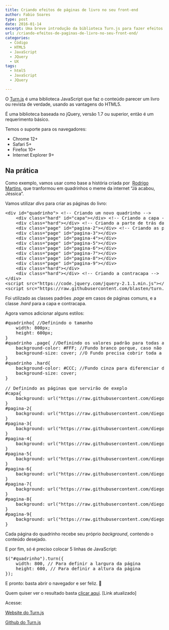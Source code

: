 ```yaml
---
title: Criando efeitos de páginas de livro no seu front-end
author: Fabio Soares
type: post
date: 2016-01-14
excerpt: Uma breve introdução da biblioteca Turn.js para fazer efeitos de páginas de livros no seu front-end.
url: /criando-efeitos-de-paginas-de-livro-no-seu-front-end/
categories:
  - Código
  - HTML5
  - JavaScript
  - JQuery
  - UX
tags:
  - html5
  - JavaScript
  - JQuery

---
```

O <a href="http://www.turnjs.com/" target="_blank">Turn.js</a> é uma biblioteca JavaScript que faz o conteúdo parecer um livro ou revista de verdade, usando as vantagens do HTML5.

É uma biblioteca baseada no jQuery, versão 1.7 ou superior, então é um requerimento básico.
  
Temos o suporte para os navegadores:

  * Chrome 12+
  * Safari 5+
  * Firefox 10+
  * Internet Explorer 9+

## Na prática

Como exemplo, vamos usar como base a história criada por  <a href="http://adagadegelo.deviantart.com/art/A-Historia-Nao-Contada-Da-Estrela-Azul-572943339" target="_blank">Rodrigo Martins</a>, que tranformou em quadrinhos o meme da internet &#8220;Já acabou, Jéssica&#8221;.

Vamos utilizar _divs_ para criar as páginas do livro:

<pre class="lang-html">&lt;div id="quadrinho"&gt; &lt;!-- Criando um novo quadrinho --&gt;
	&lt;div class="hard" id="capa"&gt;&lt;/div&gt; &lt;!-- Criando a capa --&gt;
	&lt;div class="hard"&gt;&lt;/div&gt; &lt;!-- Criando a parte de trás da capa --&gt;
	&lt;div class="page" id="pagina-2"&gt;&lt;/div&gt; &lt;!-- Criando as páginas --&gt;
	&lt;div class="page" id="pagina-3"&gt;&lt;/div&gt;
	&lt;div class="page" id="pagina-4"&gt;&lt;/div&gt;
	&lt;div class="page" id="pagina-5"&gt;&lt;/div&gt;
	&lt;div class="page" id="pagina-6"&gt;&lt;/div&gt;
	&lt;div class="page" id="pagina-7"&gt;&lt;/div&gt;
	&lt;div class="page" id="pagina-8"&gt;&lt;/div&gt;
	&lt;div class="page" id="pagina-9"&gt;&lt;/div&gt;
	&lt;div class="hard"&gt;&lt;/div&gt;
	&lt;div class="hard"&gt;&lt;/div&gt; &lt;!-- Criando a contracapa --&gt;
&lt;/div&gt;
&lt;script src="https://code.jquery.com/jquery-2.1.1.min.js"&gt;&lt;/script&gt;
&lt;script src="https://raw.githubusercontent.com/blasten/turn.js/master/turn.min.js"&gt;&lt;/script&gt;
</pre>

Foi utilizado as classes padrões ._page_ em casos de páginas comuns, e a classe ._hard_ para a capa e contracapa.

Agora vamos adicionar alguns estilos:

<pre class="lang-css">#quadrinho{ //Definindo o tamanho
    width: 800px; 
    height: 600px;
}
#quadrinho .page{ //Definindo os valores padrão para todas as páginas
    background-color: #FFF; //Fundo branco porque, caso não carregue as imagens, ela não fique transparente.
    background-size: cover; //O Fundo precisa cobrir toda a página
}
#quadrinho .hard{
    background-color: #CCC; //Fundo cinza para diferenciar das páginas comuns
    background-size: cover;
}

// Definindo as páginas que servirão de exeplo
#capa{
	background: url("https://raw.githubusercontent.com/diegoeis/tableless-static-images/master/2015/11/Paginas-01.png");
}
#pagina-2{
	background: url("https://raw.githubusercontent.com/diegoeis/tableless-static-images/master/2015/11/Paginas-02.png");
}
#pagina-3{
	background: url("https://raw.githubusercontent.com/diegoeis/tableless-static-images/master/2015/11/Paginas-03.png");
}
#pagina-4{
	background: url("https://raw.githubusercontent.com/diegoeis/tableless-static-images/master/2015/11/Paginas-04.png");
}
#pagina-5{
	background: url("https://raw.githubusercontent.com/diegoeis/tableless-static-images/master/2015/11/Paginas-05.png");
}
#pagina-6{
	background: url("https://raw.githubusercontent.com/diegoeis/tableless-static-images/master/2015/11/Paginas-06.png");
}
#pagina-7{
	background: url("https://raw.githubusercontent.com/diegoeis/tableless-static-images/master/2015/11/Paginas-07.png");
}
#pagina-8{
	background: url("https://raw.githubusercontent.com/diegoeis/tableless-static-images/master/2015/11/Paginas-08.png");
}
#pagina-9{
	background: url("https://raw.githubusercontent.com/diegoeis/tableless-static-images/master/2015/11/Paginas-09.png");
}
</pre>

Cada página do quadrinho recebe seu próprio _background_, contendo o conteúdo desejado.

E por fim, só é preciso colocar 5 linhas de JavaScript:

<pre class="lang-javascript">$("#quadrinho").turn({
    width: 800, // Para definir a largura da página
    height: 600, // Para definir a altura da página
});
</pre>

E pronto: basta abrir o navegador e ser feliz. 🙂

Quem quiser ver o resultado basta <a href="http://codepen.io/anon/pen/Vezozz" target="_blank">clicar aqui</a>. [Link atualizado]

Acesse:
  
<a href="http://turnjs.com/" target="_blank">Website do Turn.js</a>
  
<a href="https://github.com/blasten/turn.js" target="_blank">Github do Turn.js</a>
